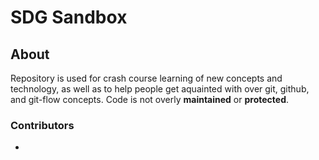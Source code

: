 SDG Sandbox
===========

About
-----
Repository is used for crash course learning of new concepts and technology, as well as to help people get aquainted with over git, github, and git-flow concepts. Code is not overly **maintained** or **protected**.

### Contributors
* 
